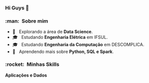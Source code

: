### Hi Guys 👋

<h3> :man: &nbsp;Sobre mim </h3>

- 🤔 &nbsp; Explorando a área de **Data Science**.
- 🎓 &nbsp; Estudando **Engenharia Elétrica** em IFSUL.
- 🎓 &nbsp; Estudando **Engenharia da Computação** em DESCOMPLICA.
- 🌱 &nbsp; Aprendendo mais sobre **Python, SQL e Spark**.

<h3> :rocket: &nbsp;Minhas Skills </h3>

**Aplicações e Dados**
